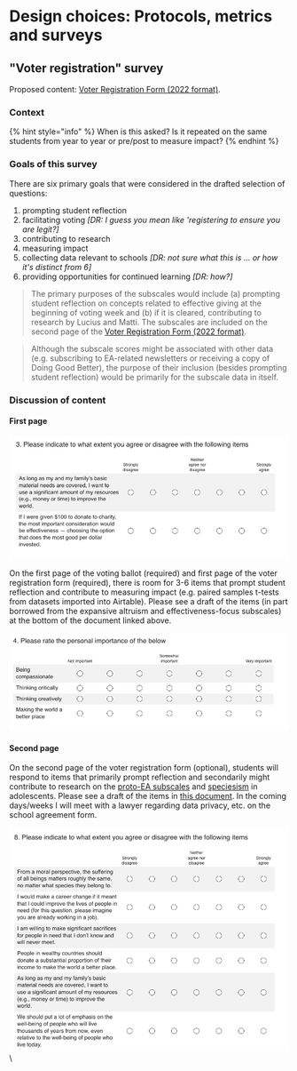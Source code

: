 # Design choices: Protocols, metrics and surveys

## "Voter registration" survey

Proposed content: [Voter Registration Form (2022 format)](https://www.surveymonkey.com/r/FFY5B73).



### Context

{% hint style="info" %}
When is this asked? Is it repeated on the same students from year to year or pre/post to measure impact?
{% endhint %}

### Goals of this survey

There are six primary goals that were considered in the drafted selection of questions:&#x20;

1. prompting student reflection
2. facilitating voting _\[DR: I guess you mean like 'registering to ensure you are legit?]_
3. &#x20;contributing to research&#x20;
4. measuring impact&#x20;
5. &#x20;collecting data relevant to schools _\[DR: not sure what this is ... or how it's distinct from 6]_
6. providing opportunities for continued learning _\[DR: how?]_

> The primary purposes of the subscales would include (a) prompting student reflection on concepts related to effective giving at the beginning of voting week and (b) if it is cleared, contributing to research by Lucius and Matti. The subscales are included on the second page of the [Voter Registration Form (2022 format)](https://www.surveymonkey.com/r/FFY5B73).

> Although the subscale scores might be associated with other data (e.g. subscribing to EA-related newsletters or receiving a copy of Doing Good Better), the purpose of their inclusion (besides prompting student reflection) would be primarily for the subscale data in itself.



### Discussion of content

#### First page&#x20;

![3 May 2022 version](<../../.gitbook/assets/image (27).png>)

On the first page of the voting ballot (required) and first page of the voter registration form (required), there is room for 3-6 items that prompt student reflection and contribute to measuring impact (e.g. paired samples t-tests from datasets imported into Airtable). Please see a draft of the items (in part borrowed from the expansive altruism and effectiveness-focus subscales) at the bottom of the document linked above.&#x20;

![3 May 2022 cersion](<../../.gitbook/assets/image (14).png>)



#### Second  page

On the second page of the voter registration form (optional), students will respond to items that primarily prompt reflection and secondarily might contribute to research on the [proto-EA subscales](https://forum.effectivealtruism.org/posts/7f3sq7ZHcRsaBBeMD/what-psychological-traits-predict-interest-in-effective) and [speciesism](https://psyarxiv.com/fte9m) in adolescents. Please see a draft of the items in [this document](https://docs.google.com/document/d/1OLTIQmcgEHpfzel\_qJg5uHNPp3PHLXRMPQwT7\_Sggg0/edit?usp=sharing). In the coming days/weeks I will meet with a lawyer regarding data privacy, etc. on the school agreement form.



![](<../../.gitbook/assets/image (1).png>)\


